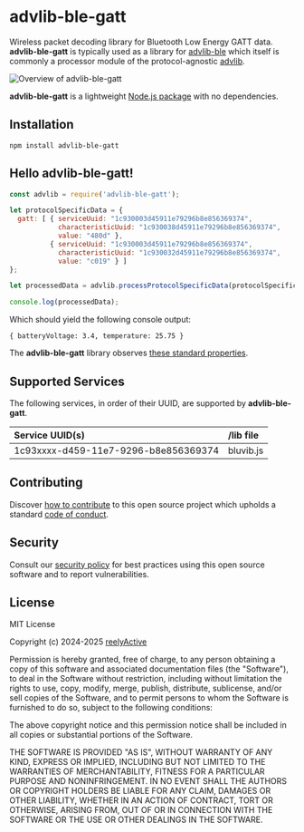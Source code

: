 advlib-ble-gatt
===============

Wireless packet decoding library for Bluetooth Low Energy GATT data.  __advlib-ble-gatt__ is typically used as a library for [advlib-ble](https://github.com/reelyactive/advlib-ble) which itself is commonly a processor module of the protocol-agnostic [advlib](https://github.com/reelyactive/advlib).

![Overview of advlib-ble-gatt](https://reelyactive.github.io/advlib-ble-gatt/images/overview.png)

__advlib-ble-gatt__ is a lightweight [Node.js package](https://www.npmjs.com/package/advlib-ble-gatt) with no dependencies.


Installation
------------

    npm install advlib-ble-gatt


Hello advlib-ble-gatt!
----------------------

```javascript
const advlib = require('advlib-ble-gatt');

let protocolSpecificData = {
  gatt: [ { serviceUuid: "1c930003d45911e79296b8e856369374",
            characteristicUuid: "1c930038d45911e79296b8e856369374",
            value: "480d" },
          { serviceUuid: "1c930003d45911e79296b8e856369374",
            characteristicUuid: "1c930032d45911e79296b8e856369374",
            value: "c019" } ]
};

let processedData = advlib.processProtocolSpecificData(protocolSpecificData);

console.log(processedData);
```

Which should yield the following console output:

    { batteryVoltage: 3.4, temperature: 25.75 }

The __advlib-ble-gatt__ library observes [these standard properties](https://github.com/reelyactive/advlib#standard-properties).


Supported Services
------------------

The following services, in order of their UUID, are supported by __advlib-ble-gatt__.

| Service UUID(s)                      | /lib file |
|:-------------------------------------|:----------|
| 1c93xxxx-d459-11e7-9296-b8e856369374 | bluvib.js |


Contributing
------------

Discover [how to contribute](CONTRIBUTING.md) to this open source project which upholds a standard [code of conduct](CODE_OF_CONDUCT.md).


Security
--------

Consult our [security policy](SECURITY.md) for best practices using this open source software and to report vulnerabilities.


License
-------

MIT License

Copyright (c) 2024-2025 [reelyActive](https://www.reelyactive.com)

Permission is hereby granted, free of charge, to any person obtaining a copy of this software and associated documentation files (the "Software"), to deal in the Software without restriction, including without limitation the rights to use, copy, modify, merge, publish, distribute, sublicense, and/or sell copies of the Software, and to permit persons to whom the Software is furnished to do so, subject to the following conditions:

The above copyright notice and this permission notice shall be included in all copies or substantial portions of the Software.

THE SOFTWARE IS PROVIDED "AS IS", WITHOUT WARRANTY OF ANY KIND, EXPRESS OR 
IMPLIED, INCLUDING BUT NOT LIMITED TO THE WARRANTIES OF MERCHANTABILITY, 
FITNESS FOR A PARTICULAR PURPOSE AND NONINFRINGEMENT. IN NO EVENT SHALL THE 
AUTHORS OR COPYRIGHT HOLDERS BE LIABLE FOR ANY CLAIM, DAMAGES OR OTHER 
LIABILITY, WHETHER IN AN ACTION OF CONTRACT, TORT OR OTHERWISE, ARISING FROM, 
OUT OF OR IN CONNECTION WITH THE SOFTWARE OR THE USE OR OTHER DEALINGS IN 
THE SOFTWARE.
